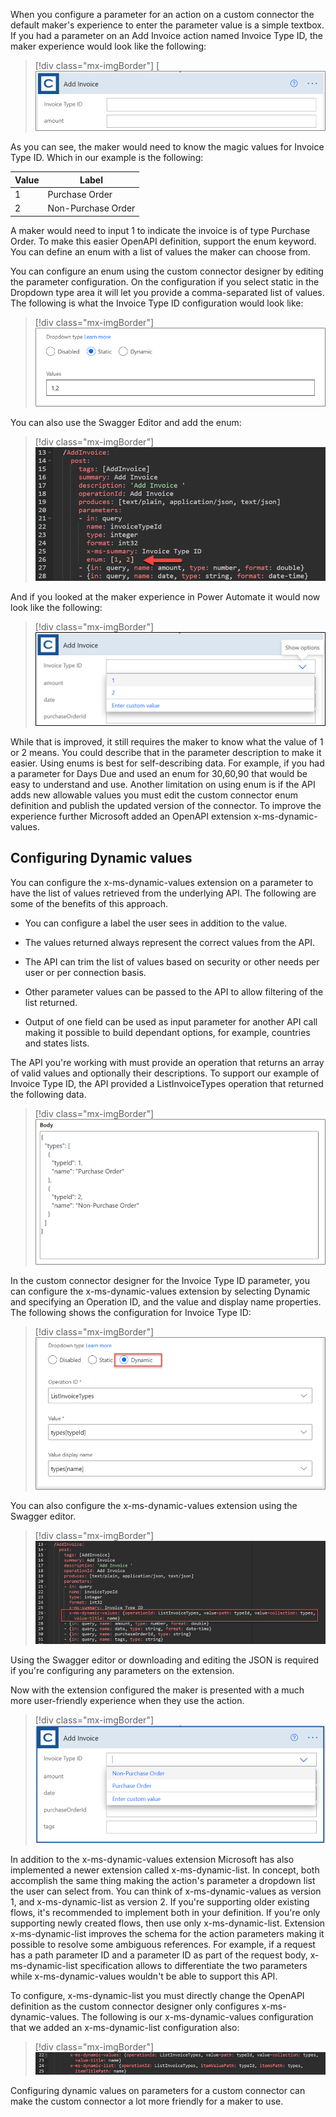 When you configure a parameter for an action on a custom connector the default maker's experience to enter the parameter value is a simple textbox. If you had a parameter on an Add Invoice action named Invoice Type ID, the maker experience would look like the following:

> [!div class="mx-imgBorder"]
> [![Screenshot showing the add invoice action with type ID just a simple textbox.(../media/add-invoice.png)](../media/add-invoice.png#lightbox)

As you can see, the maker would need to know the magic values for Invoice Type ID. Which in our example is the following:

|     Value    |     Label                  |
|--------------|----------------------------|
|     1        |     Purchase Order         |
|     2        |     Non-Purchase Order     |

A maker would need to input 1 to indicate the invoice is of type Purchase Order. To make this easier OpenAPI definition, support the enum keyword. You can define an enum with a list of values the maker can choose from.

You can configure an enum using the custom connector designer by editing the parameter configuration. On the configuration if you select static in the Dropdown type area it will let you provide a comma-separated list of values. The following is what the Invoice Type ID configuration would look like:

> [!div class="mx-imgBorder"]
> [![Screenshot showing configuring a static list of values.](../media/invoice-type-id-configuration.png)](../media/invoice-type-id-configuration.png#lightbox)

You can also use the Swagger Editor and add the enum:

> [!div class="mx-imgBorder"]
> [![Screenshot showing the static list configured in YAML.](../media/swagger-editor-enum.png)](../media/swagger-editor-enum.png#lightbox)

And if you looked at the maker experience in Power Automate it would now look like the following:

> [!div class="mx-imgBorder"]
> [![Screenshot showing the static list being used.](../media/maker-experience.png)](../media/maker-experience.png#lightbox)

While that is improved, it still requires the maker to know what the value of 1 or 2 means. You could describe that in the parameter description to make it easier. Using enums is best for self-describing data. For example, if you had a parameter for Days Due and used an enum for 30,60,90 that would be easy to understand and use. Another limitation on using enum is if the API adds new allowable values you must edit the custom connector enum definition and publish the updated version of the connector. To improve the experience further Microsoft added an OpenAPI extension x-ms-dynamic-values.

## Configuring Dynamic values

You can configure the x-ms-dynamic-values extension on a parameter to have the list of values retrieved from the underlying API. The following are some of the benefits of this approach.

-   You can configure a label the user sees in addition to the value.

-   The values returned always represent the correct values from the API.

-   The API can trim the list of values based on security or other needs per user or per connection basis.

-   Other parameter values can be passed to the API to allow filtering of the list returned.

-   Output of one field can be used as input parameter for another API call making it possible to build dependant options, for example, countries and states lists.

The API you're working with must provide an operation that returns an array of valid values and optionally their descriptions. To support our example of Invoice Type ID, the API provided a ListInvoiceTypes operation that returned the following data.

> [!div class="mx-imgBorder"]
> [![Screenshot showing the output from the API for the dynamic value operation.](../media/returned-data.png)](../media/returned-data.png#lightbox)

In the custom connector designer for the Invoice Type ID parameter, you can configure the x-ms-dynamic-values extension by selecting Dynamic and specifying an Operation ID, and the value and display name properties. The following shows the configuration for Invoice Type ID:

> [!div class="mx-imgBorder"]
> [![Screenshot showing configuring the dynamic value operation.](../media/invoice-type-id-dynamic.png)](../media/invoice-type-id-dynamic.png#lightbox)

You can also configure the x-ms-dynamic-values extension using the Swagger editor.

> [!div class="mx-imgBorder"]
> [![Screenshot showing the markup for the configured dynamic value operation.](../media/swagger-editor-dynamic.png)](../media/swagger-editor-dynamic.png#lightbox)

Using the Swagger editor or downloading and editing the JSON is required if you're configuring any parameters on the extension.

Now with the extension configured the maker is presented with a much more user-friendly experience when they use the action.

> [!div class="mx-imgBorder"]
> [![Screenshot showing the dropdown list values with the dynamic value operation configured.](../media/extension-configured.png)](../media/extension-configured.png#lightbox)

In addition to the x-ms-dynamic-values extension Microsoft has also implemented a newer extension called x-ms-dynamic-list. In concept, both accomplish the same thing making the action's parameter a dropdown list the user can select from. You can think of x-ms-dynamic-values as version 1, and x-ms-dynamic-list as version 2. If you're supporting older existing flows, it's recommended to implement both in your definition. If you're only supporting newly created flows, then use only x-ms-dynamic-list. Extension x-ms-dynamic-list improves the schema for the action parameters making it possible to resolve some ambiguous references. For example, if a request has a path parameter ID and a parameter ID as part of the request body, x-ms-dynamic-list specification allows to differentiate the two parameters while x-ms-dynamic-values wouldn't be able to support this API.

To configure, x-ms-dynamic-list you must directly change the OpenAPI definition as the custom connector designer only configures x-ms-dynamic-values. The following is our x-ms-dynamic-values configuration that we added an x-ms-dynamic-list configuration also:

> [!div class="mx-imgBorder"]
> [![Screenshot showing the differences between the configuration of the two extensions.](../media/dynamic-values-configuration.png)](../media/dynamic-values-configuration.png#lightbox)

Configuring dynamic values on parameters for a custom connector can make the custom connector a lot more friendly for a maker to use.